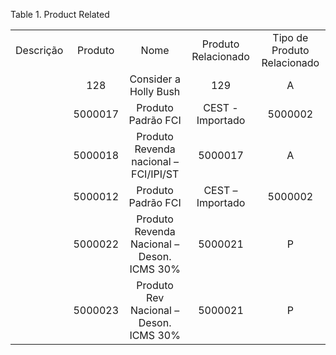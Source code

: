 <div id="d459257e1" class="table">

<div class="table-title">

Table 1. Product
Related

</div>

<div class="table-contents">

|           |         |                                            |                     |                             |
| :-------: | :-----: | :----------------------------------------: | :-----------------: | :-------------------------: |
| Descrição | Produto |                    Nome                    | Produto Relacionado | Tipo de Produto Relacionado |
|           |   128   |           Consider a Holly Bush            |         129         |              A              |
|           | 5000017 |    Produto Padrão FCI|CEST - Importado     |       5000002       |              A              |
|           | 5000018 |   Produto Revenda nacional – FCI/IPI/ST    |       5000017       |              A              |
|           | 5000012 |    Produto Padrão FCI|CEST – Importado     |       5000002       |              A              |
|           | 5000022 | Produto Revenda Nacional – Deson. ICMS 30% |       5000021       |              P              |
|           | 5000023 |   Produto Rev Nacional – Deson. ICMS 30%   |       5000021       |              P              |

</div>

</div>
